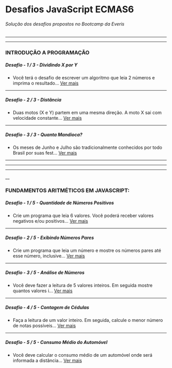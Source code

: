 # Desafios JavaScript ECMAS6

###### Solução dos desafios propostos no Bootcamp da Everis
___
___
### INTRODUÇÃO A PROGRAMAÇÃO

##### Desafio - 1 / 3 - Dividindo X por Y
 * Você terá o desafio de escrever um algoritmo que leia 2 números e imprima o resultado...
[Ver mais](https://github.com/aluiziomonteiro/desafios-javascript/blob/master/001.js)
___
##### Desafio - 2 / 3 - Distância
 * Duas motos (X e Y) partem em uma mesma direção. A moto X sai com velocidade constante...
[Ver mais](https://github.com/aluiziomonteiro/desafios-javascript/blob/master/002.js)
___
##### Desafio - 3 / 3 - Quanta Mandioca?
 * Os meses de Junho e Julho são tradicionalmente conhecidos por todo Brasil por suas fest...
[Ver mais](https://github.com/aluiziomonteiro/desafios-javascript/blob/master/003.js)

___

___

___


__
### FUNDAMENTOS ARITMÉTICOS EM JAVASCRIPT:

##### Desafio - 1 / 5 - Quantidade de Números Positivos
 * Crie um programa que leia 6 valores. Você poderá receber valores negativos e/ou positivos...
[Ver mais](https://github.com/aluiziomonteiro/desafios-javascript/blob/master/004.js)
___
##### Desafio - 2 / 5 - Exibindo Números Pares
 * Crie um programa que leia um número e mostre os números pares até esse número, inclusive...
[Ver mais](https://github.com/aluiziomonteiro/desafios-javascript/blob/master/005.js)
___
##### Desafio - 3 / 5 - Análise de Números
 * Você deve fazer a leitura de 5 valores inteiros. Em seguida mostre quantos valores i...
[Ver mais](https://github.com/aluiziomonteiro/desafios-javascript/blob/master/006.js)
___
##### Desafio - 4 / 5 - Contagem de Cédulas
 * Faça a leitura de um valor inteiro. Em seguida, calcule o menor número de notas possíveis...
[Ver mais](https://github.com/aluiziomonteiro/desafios-javascript/blob/master/007.js)
___
##### Desafio - 5 / 5 - Consumo Médio do Automóvel
 * Você deve calcular o consumo médio de um automóvel onde será informada a distância...
[Ver mais](https://github.com/aluiziomonteiro/desafios-javascript/blob/master/008.js)






















